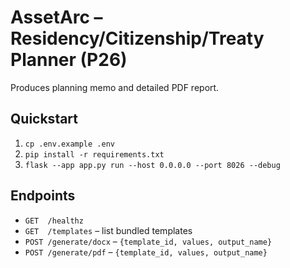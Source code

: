 
# AssetArc – Residency/Citizenship/Treaty Planner (P26)
Produces planning memo and detailed PDF report.

## Quickstart
1) `cp .env.example .env`
2) `pip install -r requirements.txt`
3) `flask --app app.py run --host 0.0.0.0 --port 8026 --debug`

## Endpoints
- `GET  /healthz`
- `GET  /templates` – list bundled templates
- `POST /generate/docx` – `{template_id, values, output_name}`
- `POST /generate/pdf`  – `{template_id, values, output_name}`
